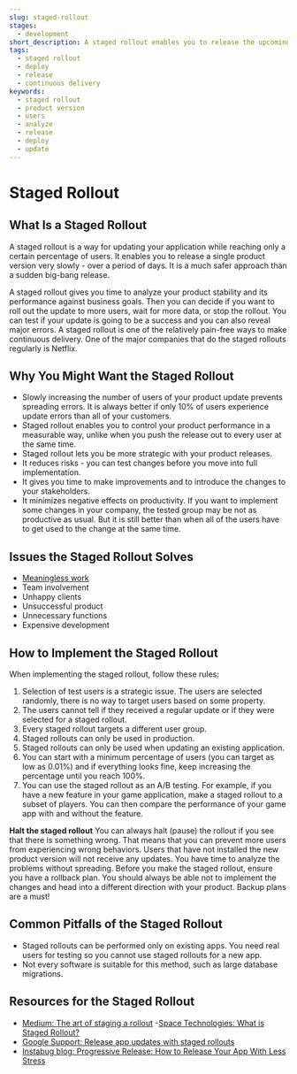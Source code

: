 ```yaml
---
slug: staged-rollout
stages:
  - development
short_description: A staged rollout enables you to release the upcoming product version slowly in a gradual way. You can slowly increase the percentage of users who receive the update.
tags:
  - staged rollout
  - deploy
  - release
  - continuous delivery
keywords:
  - staged rollout
  - product version
  - users
  - analyze
  - release
  - deploy
  - update
---
```


# Staged Rollout

## What Is a Staged Rollout

A staged rollout is a way for updating your application while reaching only a certain percentage of users. It enables you to release a single product version very slowly - over a period of days. It is a much safer approach than a sudden big-bang release.

A staged rollout gives you time to analyze your product stability and its performance against business goals. Then you can decide if you want to roll out the update to more users, wait for more data, or stop the rollout. You can test if your update is going to be a success and you can also reveal major errors. A staged rollout is one of the relatively pain-free ways to make continuous delivery. One of the major companies that do the staged rollouts regularly is Netflix.

## Why You Might Want the Staged Rollout

- Slowly increasing the number of users of your product update prevents spreading errors. It is always better if only 10% of users experience update errors than all of your customers.
- Staged rollout enables you to control your product performance in a measurable way, unlike when you push the release out to every user at the same time.
- Staged rollout lets you be more strategic with your product releases.
- It reduces risks - you can test changes before you move into full implementation.
- It gives you time to make improvements and to introduce the changes to your stakeholders.
- It minimizes negative effects on productivity. If you want to implement some changes in your company, the tested group may be not as productive as usual. But it is still better than when all of the users have to get used to the change at the same time.

## Issues the Staged Rollout Solves

- [Meaningless work](/issues/meaningless-work)
- Team involvement
- Unhappy clients
- Unsuccessful product
- Unnecessary functions
- Expensive development

## How to Implement the Staged Rollout

When implementing the staged rollout, follow these rules:

1. Selection of test users is a strategic issue. The users are selected randomly, there is no way to target users based on some property.
2. The users cannot tell if they received a regular update or if they were selected for a staged rollout.
3. Every staged rollout targets a different user group.
4. Staged rollouts can only be used in production.
5. Staged rollouts can only be used when updating an existing application.
6. You can start with a minimum percentage of users (you can target as low as 0.01%) and if everything looks fine, keep increasing the percentage until you reach 100%.
7. You can use the staged rollout as an A/B testing. For example, if you have a new feature in your game application, make a staged rollout to a subset of players. You can then compare the performance of your game app with and without the feature.

**Halt the staged rollout**
You can always halt (pause) the rollout if you see that there is something wrong. That means that you can prevent more users from experiencing wrong behaviors. Users that have not installed the new product version will not receive any updates. You have time to analyze the problems without spreading. Before you make the staged rollout, ensure you have a rollback plan. You should always be able not to implement the changes and head into a different direction with your product. Backup plans are a must!

## Common Pitfalls of the Staged Rollout

- Staged rollouts can be performed only on existing apps. You need real users for testing so you cannot use staged rollouts for a new app.
- Not every software is suitable for this method, such as large database migrations.

## Resources for the Staged Rollout

- [Medium: The art of staging a rollout](https://medium.com/bleeding-edge/the-art-of-staging-a-rollout-8e203b337b75) -[Space Technologies: What is Staged Rollout?](https://www.spaceotechnologies.com/release-app-update-staged-rollout-benefits-startups/)
- [Google Support: Release app updates with staged rollouts](https://support.google.com/googleplay/android-developer/answer/6346149?hl=en)
- [Instabug blog: Progressive Release: How to Release Your App With Less Stress](https://instabug.com/blog/progressive-mobile-app-release-process/)
